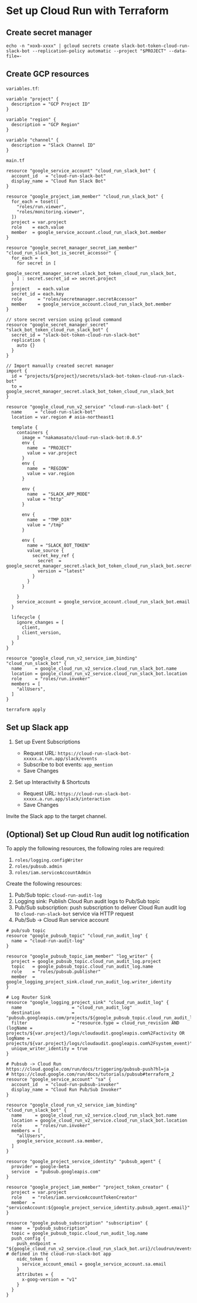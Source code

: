 # Set up Cloud Run with Terraform

## Create secret manager

```
echo -n "xoxb-xxxx" | gcloud secrets create slack-bot-token-cloud-run-slack-bot --replication-policy automatic --project "$PROJECT" --data-file=-
```

## Create GCP resources

`variables.tf`:

```hcl
variable "project" {
  description = "GCP Project ID"
}

variable "region" {
  description = "GCP Region"
}

variable "channel" {
  description = "Slack Channel ID"
}
```

`main.tf`

```hcl
resource "google_service_account" "cloud_run_slack_bot" {
  account_id   = "cloud-run-slack-bot"
  display_name = "Cloud Run Slack Bot"
}

resource "google_project_iam_member" "cloud_run_slack_bot" {
  for_each = toset([
    "roles/run.viewer",
    "roles/monitoring.viewer",
  ])
  project = var.project
  role    = each.value
  member  = google_service_account.cloud_run_slack_bot.member
}

resource "google_secret_manager_secret_iam_member" "cloud_run_slack_bot_is_secret_accessor" {
  for_each = {
    for secret in [
      google_secret_manager_secret.slack_bot_token_cloud_run_slack_bot,
    ] : secret.secret_id => secret.project
  }
  project   = each.value
  secret_id = each.key
  role      = "roles/secretmanager.secretAccessor"
  member    = google_service_account.cloud_run_slack_bot.member
}

// store secret version using gcloud command
resource "google_secret_manager_secret" "slack_bot_token_cloud_run_slack_bot" {
  secret_id = "slack-bot-token-cloud-run-slack-bot"
  replication {
    auto {}
  }
}

// Import manually created secret manager
import {
  id = "projects/${project}/secrets/slack-bot-token-cloud-run-slack-bot"
  to = google_secret_manager_secret.slack_bot_token_cloud_run_slack_bot
}

resource "google_cloud_run_v2_service" "cloud-run-slack-bot" {
  name     = "cloud-run-slack-bot"
  location = var.region # asia-northeast1

  template {
    containers {
      image = "nakamasato/cloud-run-slack-bot:0.0.5"
      env {
        name  = "PROJECT"
        value = var.project
      }
      env {
        name  = "REGION"
        value = var.region
      }

      env {
        name  = "SLACK_APP_MODE"
        value = "http"
      }

      env {
        name  = "TMP_DIR"
        value = "/tmp"
      }

      env {
        name = "SLACK_BOT_TOKEN"
        value_source {
          secret_key_ref {
            secret  = google_secret_manager_secret.slack_bot_token_cloud_run_slack_bot.secret_id
            version = "latest"
          }
        }
      }

    }
    service_account = google_service_account.cloud_run_slack_bot.email
  }

  lifecycle {
    ignore_changes = [
      client,
      client_version,
    ]
  }
}

resource "google_cloud_run_v2_service_iam_binding" "cloud_run_slack_bot" {
  name     = google_cloud_run_v2_service.cloud_run_slack_bot.name
  location = google_cloud_run_v2_service.cloud_run_slack_bot.location
  role     = "roles/run.invoker"
  members = [
    "allUsers",
  ]
}
```

```
terraform apply
```

## Set up Slack app

1. Set up Event Subscriptions

    - Request URL: `https://cloud-run-slack-bot-xxxxx.a.run.app/slack/events`
    - Subscribe to bot events: `app_mention`
    - Save Changes
1. Set up Interactivity & Shortcuts

    - Request URL: `https://cloud-run-slack-bot-xxxxx.a.run.app/slack/interaction`
    - Save Changes

Invite the Slack app to the target channel.


## (Optional) Set up Cloud Run audit log notification

To apply the following resources, the following roles are required:
1. `roles/logging.configWriter`
1. `roles/pubsub.admin`
1. `roles/iam.serviceAccountAdmin`

Create the following resources:

1. Pub/Sub topic: `cloud-run-audit-log`
1. Logging sink: Publish Cloud Run audit logs to Pub/Sub topic
1. Pub/Sub subscription: push subscription to deliver Cloud Run audit log to `cloud-run-slack-bot` service via HTTP request
1. Pub/Sub -> Cloud Run service account


```hcl
# pub/sub topic
resource "google_pubsub_topic" "cloud_run_audit_log" {
  name = "cloud-run-audit-log"
}

resource "google_pubsub_topic_iam_member" "log_writer" {
  project = google_pubsub_topic.cloud_run_audit_log.project
  topic   = google_pubsub_topic.cloud_run_audit_log.name
  role    = "roles/pubsub.publisher"
  member  = google_logging_project_sink.cloud_run_audit_log.writer_identity
}

# Log Router Sink
resource "google_logging_project_sink" "cloud_run_audit_log" {
  name                   = "cloud_run_audit_log"
  destination            = "pubsub.googleapis.com/projects/${google_pubsub_topic.cloud_run_audit_log.project}/topics/${google_pubsub_topic.cloud_run_audit_log.name}"
  filter                 = "resource.type = cloud_run_revision AND (logName = projects/${var.project}/logs/cloudaudit.googleapis.com%2Factivity OR logName = projects/${var.project}/logs/cloudaudit.googleapis.com%2Fsystem_event)"
  unique_writer_identity = true
}

# Pubsub -> Cloud Run https://cloud.google.com/run/docs/triggering/pubsub-push?hl=ja
# https://cloud.google.com/run/docs/tutorials/pubsub#terraform_2
resource "google_service_account" "sa" {
  account_id   = "cloud-run-pubsub-invoker"
  display_name = "Cloud Run Pub/Sub Invoker"
}

resource "google_cloud_run_v2_service_iam_binding" "cloud_run_slack_bot" {
  name     = google_cloud_run_v2_service.cloud_run_slack_bot.name
  location = google_cloud_run_v2_service.cloud_run_slack_bot.location
  role     = "roles/run.invoker"
  members = [
    "allUsers",
    google_service_account.sa.member,
  ]
}

resource "google_project_service_identity" "pubsub_agent" {
  provider = google-beta
  service  = "pubsub.googleapis.com"
}

resource "google_project_iam_member" "project_token_creator" {
  project = var.project
  role    = "roles/iam.serviceAccountTokenCreator"
  member  = "serviceAccount:${google_project_service_identity.pubsub_agent.email}"
}

resource "google_pubsub_subscription" "subscription" {
  name  = "pubsub_subscription"
  topic = google_pubsub_topic.cloud_run_audit_log.name
  push_config {
    push_endpoint = "${google_cloud_run_v2_service.cloud_run_slack_bot.uri}/cloudrun/events" # defined in the cloud-run-slack-bot app
    oidc_token {
      service_account_email = google_service_account.sa.email
    }
    attributes = {
      x-goog-version = "v1"
    }
  }
}
```
